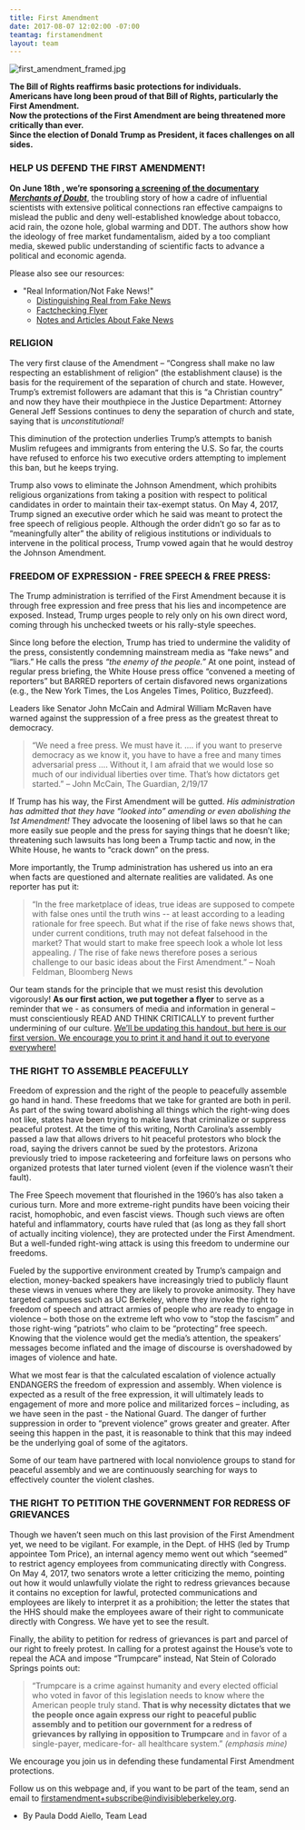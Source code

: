 ```yaml
---
title: First Amendment
date: 2017-08-07 12:02:00 -07:00
teamtag: firstamendment
layout: team
---
```


![first_amendment_framed.jpg](/uploads/first_amendment_framed.jpg)

**The Bill of Rights reaffirms basic protections for individuals.**<br>
**Americans have long been proud of that Bill of Rights, particularly the First Amendment.**<br>
**Now the protections of the First Amendment are being threatened more critically than ever.**<br>
**Since the election of Donald Trump as President, it faces challenges on all sides.**

###  HELP US DEFEND THE FIRST AMENDMENT!

**On June 18th , we’re sponsoring [a screening of the documentary *Merchants of Doubt*][merchants]**, the troubling story of how a cadre of influential scientists with extensive political connections ran effective campaigns to mislead the public and deny well-established knowledge about tobacco, acid rain, the ozone hole, global warming and DDT. The authors show how the ideology of free market fundamentalism, aided by a too compliant media, skewed public understanding of scientific facts to advance a political and economic agenda.

Please also see our resources:

+ "Real Information/Not Fake News!"
  + [Distinguishing Real from Fake News][2]
  + [Factchecking Flyer][factcheck]
  + [Notes and Articles About Fake News][articles]

[articles]: /s/notes-articles-re-fake-news.docx
[factcheck]: /s/Factchecking-flyer.pdf
[2]: /s/Distinguishing-Real-From-Fake-News-shortened.docx
[merchants]: /events/2017/6/18/film-screening-merchants-of-doubt


### RELIGION

The very first clause of the Amendment – “Congress shall make no law respecting an establishment of religion” (the establishment clause) is the basis for the requirement of the separation of church and state. However, Trump’s extremist followers are adamant that this is “a Christian country” and now they have their mouthpiece in the Justice Department: Attorney General Jeff Sessions continues to deny the separation of church and state, saying that is _unconstitutional!_

This diminution of the protection underlies Trump’s attempts to banish Muslim refugees and immigrants from entering the U.S. So far, the courts have refused to enforce his two executive orders attempting to implement this ban, but he keeps trying.

Trump also vows to eliminate the Johnson Amendment, which prohibits religious organizations from taking a position with respect to political candidates in order to maintain their tax-exempt status. On May 4, 2017, Trump signed an executive order which he said was meant to protect the free speech of religious people. Although the order didn’t go so far as to “meaningfully alter” the ability of religious institutions or individuals to intervene in the political process, Trump vowed again that he would destroy the Johnson Amendment.

### FREEDOM OF EXPRESSION - FREE SPEECH & FREE PRESS:

The Trump administration is terrified of the First Amendment because it is through free expression and free press that his lies and incompetence are exposed. Instead, Trump urges people to rely only on his own direct word, coming through his unchecked tweets or his rally-style speeches.

Since long before the election, Trump has tried to undermine the validity of the press, consistently condemning mainstream media as “fake news” and “liars.” He calls the press _“the enemy of the people.”_ At one point, instead of regular press briefing, the White House press office “convened a meeting of reporters” but BARRED reporters of certain disfavored news organizations (e.g., the New York Times, the Los Angeles Times, Politico, Buzzfeed).

Leaders like Senator John McCain and Admiral William McRaven have warned against the suppression of a free press as the greatest threat to democracy.

> “We need a free press. We must have it. …. if you want to preserve democracy as we know it, you have to have a free and many times adversarial press …. Without it, I am afraid that we would lose so much of our individual liberties over time. That’s how dictators get started.” – John McCain, The Guardian, 2/19/17

If Trump has his way, the First Amendment will be gutted. _His administration has admitted that they have “looked into” amending or even abolishing the 1st Amendment!_ They advocate the loosening of libel laws so that he can more easily sue people and the press for saying things that he doesn’t like; threatening such lawsuits has long been a Trump tactic and now, in the White House, he wants to “crack down” on the press.

More importantly, the Trump administration has ushered us into an era when facts are questioned and alternate realities are validated. As one reporter has put it:

> “In the free marketplace of ideas, true ideas are supposed to compete with false ones until the truth wins -- at least according to a leading rationale for free speech. But what if the rise of fake news shows that, under current conditions, truth may not defeat falsehood in the market? That would start to make free speech look a whole lot less appealing. / The rise of fake news therefore poses a serious challenge to our basic ideas about the First Amendment.” – Noah Feldman, Bloomberg News

Our team stands for the principle that we must resist this devolution vigorously! **As our first action, we put together a flyer** to serve as a reminder that we - as consumers of media and information in general – must conscientiously READ AND THINK CRITICALLY to prevent further undermining of our culture. [We’ll be updating this handout, but here is our first version. We encourage you to print it and hand it out to everyone everywhere!][factcheck]

### THE RIGHT TO ASSEMBLE PEACEFULLY

Freedom of expression and the right of the people to peacefully assemble go hand in hand. These freedoms that we take for granted are both in peril. As part of the swing toward abolishing all things which the right-wing does not like, states have been trying to make laws that criminalize or suppress peaceful protest. At the time of this writing, North Carolina’s assembly passed a law that allows drivers to hit peaceful protestors who block the road, saying the drivers cannot be sued by the protestors. Arizona previously tried to impose racketeering and forfeiture laws on persons who organized protests that later turned violent (even if the violence wasn’t their fault).

The Free Speech movement that flourished in the 1960’s has also taken a curious turn. More and more extreme-right pundits have been voicing their racist, homophobic, and even fascist views. Though such views are often hateful and inflammatory, courts have ruled that (as long as they fall short of actually inciting violence), they are protected under the First Amendment. But a well-funded right-wing attack is using this freedom to undermine our freedoms.

Fueled by the supportive environment created by Trump’s campaign and election, money-backed speakers have increasingly tried to publicly flaunt these views in venues where they are likely to provoke animosity. They have targeted campuses such as UC Berkeley, where they invoke the right to freedom of speech and attract armies of people who are ready to engage in violence – both those on the extreme left who vow to “stop the fascism” and those right-wing “patriots” who claim to be “protecting” free speech. Knowing that the violence would get the media’s attention, the speakers’ messages become inflated and the image of discourse is overshadowed by images of violence and hate.

What we most fear is that the calculated escalation of violence actually ENDANGERS the freedom of expression and assembly. When violence is expected as a result of the free expression, it will ultimately leads to engagement of more and more police and militarized forces – including, as we have seen in the past - the National Guard. The danger of further suppression in order to “prevent violence” grows greater and greater. After seeing this happen in the past, it is reasonable to think that this may indeed be the underlying goal of some of the agitators.

Some of our team have partnered with local nonviolence groups to stand for peaceful assembly and we are continuously searching for ways to effectively counter the violent clashes.

### THE RIGHT TO PETITION THE GOVERNMENT FOR REDRESS OF GRIEVANCES

Though we haven’t seen much on this last provision of the First Amendment yet, we need to be vigilant. For example, in the Dept. of HHS (led by Trump appointee Tom Price), an internal agency memo went out which “seemed” to restrict agency employees from communicating directly with Congress. On May 4, 2017, two senators wrote a letter criticizing the memo, pointing out how it would unlawfully violate the right to redress grievances because it contains no exception for lawful, protected communications and employees are likely to interpret it as a prohibition; the letter the states that the HHS should make the employees aware of their right to communicate directly with Congress. We have yet to see the result.

Finally, the ability to petition for redress of grievances is part and parcel of our right to freely protest. In calling for a protest against the House’s vote to repeal the ACA and impose “Trumpcare” instead, Nat Stein of Colorado Springs points out:

> “Trumpcare is a crime against humanity and every elected official who voted in favor of this legislation needs to know where the American people truly stand. **That is why necessity dictates that we the people once again express our right to peaceful public assembly and to petition our government for a redress of grievances by rallying in opposition to Trumpcare** and in favor of a single-payer, medicare-for- all healthcare system.” *(emphasis mine)*

We encourage you join us in defending these fundamental First Amendment protections.

Follow us on this webpage and, if you want to be part of the team, send an email to [firstamendment+subscribe@indivisibleberkeley.org](mailto:firstamendment+subscribe@indivisibleberkeley.org).

- By Paula Dodd Aiello, Team Lead